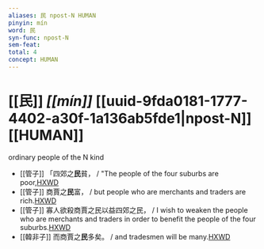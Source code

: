 ```yaml
---
aliases: 民 npost-N HUMAN
pinyin: mín
word: 民
syn-func: npost-N
sem-feat: 
total: 4
concept: HUMAN 
---
```

# [[民]] *[[mín]]*  [[uuid-9fda0181-1777-4402-a30f-1a136ab5fde1|npost-N]] [[HUMAN]]
ordinary people of the N kind
 - [[管子]] 「四郊之**民**貧， / "The people of the four suburbs are poor,[HXWD](https://hxwd.org/textview.html?location=KR3c0001_tls_024-164a.3)
 - [[管子]] 商賈之**民**富， / but people who are merchants and traders are rich.[HXWD](https://hxwd.org/textview.html?location=KR3c0001_tls_024-164a.4)
 - [[管子]] 寡人欲殺商賈之民以益四郊之民， / I wish to weaken the people who are merchants and traders in order to benefit the people of the four suburbs.[HXWD](https://hxwd.org/textview.html?location=KR3c0001_tls_024-164a.5)
 - [[韓非子]] 而商賈之**民**多矣。 / and tradesmen will be many.[HXWD](https://hxwd.org/textview.html?location=KR3c0005_tls_049-78a.5)